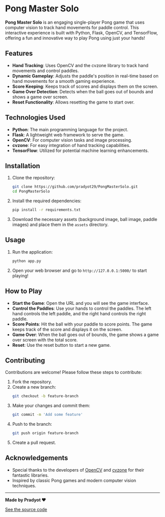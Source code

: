 # Pong Master Solo

**Pong Master Solo** is an engaging single-player Pong game that uses computer vision to track hand movements for paddle control. This interactive experience is built with Python, Flask, OpenCV, and TensorFlow, offering a fun and innovative way to play Pong using just your hands!

## Features

- **Hand Tracking**: Uses OpenCV and the cvzone library to track hand movements and control paddles.
- **Dynamic Gameplay**: Adjusts the paddle's position in real-time based on hand movements for a smooth gaming experience.
- **Score Keeping**: Keeps track of scores and displays them on the screen.
- **Game Over Detection**: Detects when the ball goes out of bounds and shows a game over screen.
- **Reset Functionality**: Allows resetting the game to start over.

## Technologies Used

- **Python**: The main programming language for the project.
- **Flask**: A lightweight web framework to serve the game.
- **OpenCV**: For computer vision tasks and image processing.
- **cvzone**: For easy integration of hand tracking capabilities.
- **TensorFlow**: Utilized for potential machine learning enhancements.

## Installation

1. Clone the repository:
    ```bash
    git clone https://github.com/pradyot29/PongMasterSolo.git
    cd PongMasterSolo
    ```

2. Install the required dependencies:
    ```bash
    pip install -r requirements.txt
    ```

3. Download the necessary assets (background image, ball image, paddle images) and place them in the `assets` directory.

## Usage

1. Run the application:
    ```bash
    python app.py
    ```

2. Open your web browser and go to `http://127.0.0.1:5000/` to start playing!

## How to Play

- **Start the Game**: Open the URL and you will see the game interface.
- **Control the Paddles**: Use your hands to control the paddles. The left hand controls the left paddle, and the right hand controls the right paddle.
- **Score Points**: Hit the ball with your paddle to score points. The game keeps track of the score and displays it on the screen.
- **Game Over**: When the ball goes out of bounds, the game shows a game over screen with the total score.
- **Reset**: Use the reset button to start a new game.


## Contributing

Contributions are welcome! Please follow these steps to contribute:

1. Fork the repository.
2. Create a new branch:
    ```bash
    git checkout -b feature-branch
    ```
3. Make your changes and commit them:
    ```bash
    git commit -m 'Add some feature'
    ```
4. Push to the branch:
    ```bash
    git push origin feature-branch
    ```
5. Create a pull request.


## Acknowledgements

- Special thanks to the developers of [OpenCV](https://opencv.org/) and [cvzone](https://www.cvzone.io/) for their fantastic libraries.
- Inspired by classic Pong games and modern computer vision techniques.

---

**Made by Pradyot ❤️**

[See the source code](https://github.com/pradyot29/PongMasterSolo)

